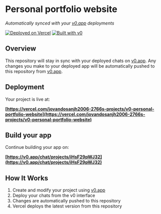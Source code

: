 # Personal portfolio website

*Automatically synced with your [v0.app](https://v0.app) deployments*

[![Deployed on Vercel](https://img.shields.io/badge/Deployed%20on-Vercel-black?style=for-the-badge&logo=vercel)](https://vercel.com/jovandosanjh2006-2766s-projects/v0-personal-portfolio-website)
[![Built with v0](https://img.shields.io/badge/Built%20with-v0.app-black?style=for-the-badge)](https://v0.app/chat/projects/iHsF29pWJ32)

## Overview

This repository will stay in sync with your deployed chats on [v0.app](https://v0.app).
Any changes you make to your deployed app will be automatically pushed to this repository from [v0.app](https://v0.app).

## Deployment

Your project is live at:

**[https://vercel.com/jovandosanjh2006-2766s-projects/v0-personal-portfolio-website](https://vercel.com/jovandosanjh2006-2766s-projects/v0-personal-portfolio-website)**

## Build your app

Continue building your app on:

**[https://v0.app/chat/projects/iHsF29pWJ32](https://v0.app/chat/projects/iHsF29pWJ32)**

## How It Works

1. Create and modify your project using [v0.app](https://v0.app)
2. Deploy your chats from the v0 interface
3. Changes are automatically pushed to this repository
4. Vercel deploys the latest version from this repository